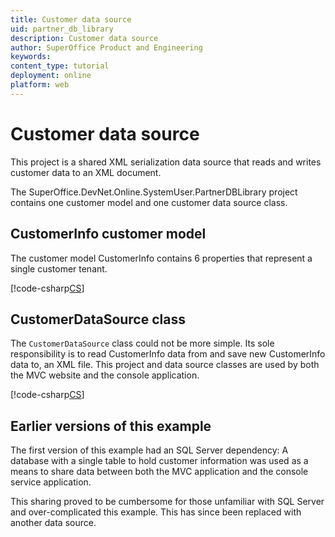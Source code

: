 ```yaml
---
title: Customer data source
uid: partner_db_library
description: Customer data source
author: SuperOffice Product and Engineering
keywords:
content_type: tutorial
deployment: online
platform: web
---
```


# Customer data source

This project is a shared XML serialization data source that reads and writes customer data to an XML document.

The SuperOffice.DevNet.Online.SystemUser.PartnerDBLibrary project contains one customer model and one customer data source class.

## CustomerInfo customer model

The customer model CustomerInfo contains 6 properties that represent a single customer tenant.

[!code-csharp[CS](includes/customer-info.cs)]

## CustomerDataSource class

The `CustomerDataSource` class could not be more simple. Its sole responsibility is to read CustomerInfo data from and save new CustomerInfo data to, an XML file. This project and data source classes are used by both the MVC website and the console application.

[!code-csharp[CS](includes/customer-data-source.cs)]

## Earlier versions of this example

The first version of this example had an SQL Server dependency: A database with a single table to hold customer information was used as a means to share data between both the MVC application and the console service application.

This sharing proved to be cumbersome for those unfamiliar with SQL Server and over-complicated this example. This has since been replaced with another data source.
